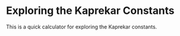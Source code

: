 # Exploring the Kaprekar Constants
 This is a quick calculator for exploring the Kaprekar constants.

